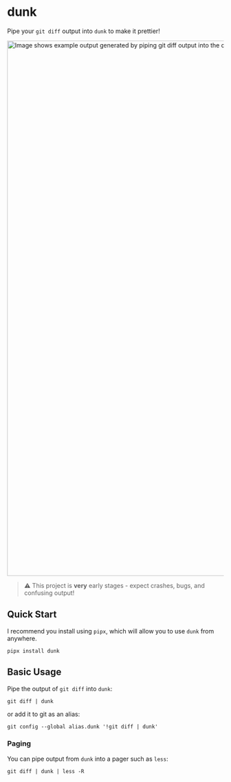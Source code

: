 # dunk

Pipe your `git diff` output into `dunk` to make it prettier!

<img width="1245" alt="Image shows example output generated by piping git diff output into the dunk command" src="https://user-images.githubusercontent.com/5740731/161399034-ac86617f-920f-43f6-929c-64d0b7f3c852.png">

> ⚠️ This project is **very** early stages - expect crashes, bugs, and confusing output!

## Quick Start

I recommend you install using `pipx`, which will allow you to use `dunk` from anywhere.

```
pipx install dunk
```

## Basic Usage

Pipe the output of `git diff` into `dunk`:

```
git diff | dunk
```

or add it to git as an alias:
```
git config --global alias.dunk '!git diff | dunk'
```

### Paging

You can pipe output from `dunk` into a pager such as `less`:

```
git diff | dunk | less -R
```
